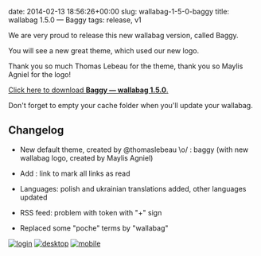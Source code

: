 date: 2014-02-13 18:56:26+00:00
slug: wallabag-1-5-0-baggy
title: wallabag 1.5.0 — Baggy
tags: release, v1

We are very proud to release this new wallabag version, called Baggy.

You will see a new great theme, which used our new logo.

Thank you so much Thomas Lebeau for the theme, thank you so Maylis Agniel for the logo!

[Click here to download **Baggy — wallabag 1.5.0**.](http://www.wallabag.org/downloads/)

Don't forget to empty your cache folder when you'll update your wallabag.


## Changelog





	
  * New default theme, created by @thomaslebeau \o/ : baggy (with new wallabag logo, created by Maylis Agniel)

	
  * Add : link to mark all links as read

	
  * Languages: polish and ukrainian translations added, other languages updated

	
  * RSS feed: problem with token with "+" sign

	
  * Replaced some "poche" terms by "wallabag"




[![login](http://www.wallabag.org/wp-content/uploads/2014/02/login-200x300.png)](http://www.wallabag.org/wp-content/uploads/2014/02/login.png) [![desktop](http://www.wallabag.org/wp-content/uploads/2014/02/desktop-300x140.png)](http://www.wallabag.org/wp-content/uploads/2014/02/desktop.png) [![mobile](http://www.wallabag.org/wp-content/uploads/2014/02/mobile-200x300.png)](http://www.wallabag.org/wp-content/uploads/2014/02/mobile.png)
